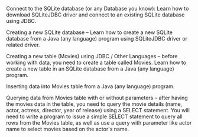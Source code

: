 Connect to the SQLite database (or any Database you know): Learn how to download SQLiteJDBC driver and connect to an existing SQLite database using JDBC.

Creating a new SQLite database – Learn how to create a new SQLite database from a Java (any language) program using SQLiteJDBC driver or related driver.

Creating a new table (Movies) using JDBC / Other Languages – before working with data, you need to create a table called Movies. Learn how to create a new table in an SQLite database from a Java (any language) program.

Inserting data into Movies table from a Java (any language) program.

Querying data from Movies table with or without parameters – after having the movies data in the table, 
you need to query the movie details (name, actor, actress, director, year of release) using a SELECT statement. 
You will need to write a program to issue a simple SELECT statement to query all rows from the Movies table, 
as well as use a query with parameter like actor name to select movies based on the actor's name.
<!---
Ramyav-27/Ramyav-27 is a ✨ special ✨ repository because its `README.md` (this file) appears on your GitHub profile.
You can click the Preview link to take a look at your changes.
--->
